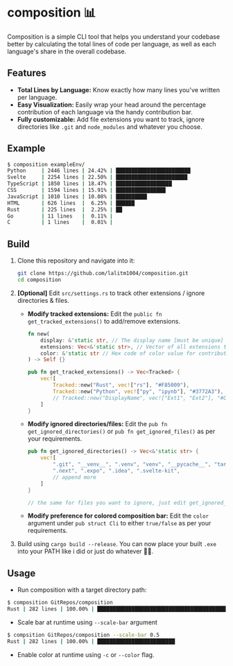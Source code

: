 # composition 📊
Composition is a simple CLI tool that helps you understand your codebase better by calculating the total lines of code per language, as well as each language's share in the overall codebase.

## Features
- **Total Lines by Language:** Know exactly how many lines you've written per language.
- **Easy Visualization:** Easily wrap your head around the percentage contribution of each language via the handy contribution bar.
- **Fully customizable:** Add file extensions you want to track, ignore directories like `.git` and `node_modules` and whatever you choose.

## Example
```bash
$ composition exampleEnv/
Python     | 2446 lines | 24.42% | ████████████████████████
Svelte     | 2254 lines | 22.50% | ███████████████████████
TypeScript | 1850 lines | 18.47% | ██████████████████
CSS        | 1594 lines | 15.91% | ████████████████
JavaScript | 1010 lines | 10.08% | ██████████
HTML       | 626 lines  |  6.25% | ██████
Rust       | 225 lines  |  2.25% | ██
Go         | 11 lines   |  0.11% |
C          | 1 lines    |  0.01% |
```

## Build
1. Clone this repository and navigate into it:
   ```bash
   git clone https://github.com/lalitm1004/composition.git
   cd composition
   ```
2. **[Optional]** Edit `src/settings.rs` to track other extensions / ignore directories & files.
    - **Modify tracked extensions:**
        Edit the `public fn get_tracked_extensions()` to add/remove extensions.
        ```rs
        fn new(
            display: &'static str, // The display name [must be unique]
            extensions: Vec<&'static str>, // Vector of all extensions to track
            color: &'static str // Hex code of color value for contribution bar
        ) -> Self {}

        pub fn get_tracked_extensions() -> Vec<Tracked> {
            vec![
                Tracked::new("Rust", vec!["rs"], "#F85009"),
                Tracked::new("Python", vec!["py", "ipynb"], "#3772A3"),
                // Tracked::new("DisplayName", vec!["Ext1", "Ext2"], "#ColorHex"),
            ]
        }
        ```
    - **Modify ignored directories/files:**
        Edit the `pub fn get_ignored_directories()` or `pub fn get_ignored_files()` as per your requirements.
        ```rs
        pub fn get_ignored_directories() -> Vec<&'static str> {
            vec![
                ".git", "__venv__", ".venv", "venv", "__pycache__", "target", "node_modules",
                ".next", ".expo", ".idea", ".svelte-kit",
                // append more
            ]
        }

        // the same for files you want to ignore, just edit get_ignored_files()
        ```
    - **Modify preference for colored composition bar:**
        Edit the `color` argument under `pub struct Cli` to either `true/false` as per your requirements.

3. Build using `cargo build --release`. You can now place your built `.exe` into your PATH like i did or just do whatever 🤷‍♀️.

## Usage
- Run composition with a target directory path:
```bash
$ composition GitRepos/composition
Rust | 282 lines | 100.00% | ██████████████████████████████████████████████████
```

- Scale bar at runtime using `--scale-bar` argument 
```bash
$ compsition GitRepos/composition --scale-bar 0.5
Rust | 282 lines | 100.00% | █████████████████████████
```

- Enable color at runtime using `-c` or `--color` flag.